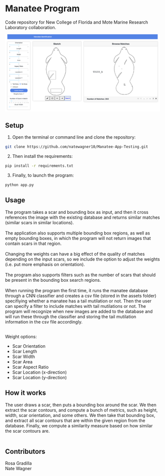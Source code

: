 # Manatee Program

Code repository for New College of Florida and Mote Marine Research Laboratory collaboration.

![alt text](https://github.com/natewagner10/Manatee-App-Testing/blob/main/assets/dash_example2.png)

## Setup

1. Open the terminal or command line and clone the repository: <br />
```sh
git clone https://github.com/natewagner10/Manatee-App-Testing.git
```
2. Then install the requirements: <br />
```sh
pip install -r requirements.txt
```
3. Finally, to launch the program: <br />
```sh
python app.py
```
## Usage

The program takes a scar and bounding box as input, and then it cross references the image with the existing database and returns similar matches (similar scars in similar locations).  <br />
<br />
The application also supports multiple bounding box regions, as well as empty bounding boxes, in which the program will not return images that contain scars in that region. <br />
<br />
Changing the weights can have a big effect of the quality of matches depending on the input scars, so we include the option to adjust the weights (i.e. put more emphasis on orientation). <br />
<br />
The program also supports filters such as the number of scars that should be present in the bounding box search regions. <br />
<br />
When running the program the first time, it runs the manatee database through a CNN classifier and creates a csv file (stored in the assets folder) specifiying whether a manatee has a tail mutilation or not. Then the user can specify a filter to include matches with tail mutilations or not. The program will recognize when new images are added to the database and will run these through the classifier and storing the tail mutilation information in the csv file accordingly. <br />
<br />

Weight options: <br />
* Scar Orientation <br />
* Scar Length <br />
* Scar Width <br />
* Scar Area <br />
* Scar Aspect Ratio <br />
* Scar Location (x-direction) <br />
* Scar Location (y-direction) <br />

## How it works

The user draws a scar, then puts a bounding box around the scar.  We then extract the scar contours, and compute a bunch of metrics, such as height, width, scar orientation, and some others.   We then take that bounding box, and extract all scar contours that are within the given region from the database.  Finally, we compute a similarity measure based on how similar the scar contours are. <br />
<br />

## Contributors
Rosa Gradilla <br />
Nate Wagner <br />





